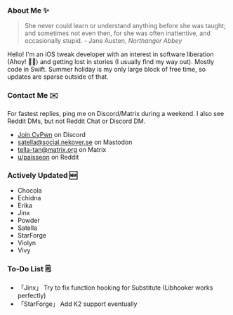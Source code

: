 ### About Me ✨
> She never could learn or understand anything before she was taught; and sometimes not even then, for she was often inattentive, and occasionally stupid. - Jane Austen, *Northanger Abbey*

Hello! I'm an iOS tweak developer with an interest in software liberation (Ahoy! 🏴‍☠️) and getting lost in stories (I usually find my way out). Mostly code in Swift. Summer holiday is my only large block of free time, so updates are sparse outside of that.

### Contact Me ✉️
For fastest replies, ping me on Discord/Matrix during a weekend. I also see Reddit DMs, but not Reddit Chat or Discord DM.

- [Join CyPwn](https://discord.gg/cypwn) on Discord
- [satella@social.nekover.se](https://social.nekover.se/@satella) on Mastodon
- [tella-tan@matrix.org](https://matrix.to/#/#cypwnserver:matrix.org) on Matrix
- [u/paisseon](https://reddit.com/u/paisseon) on Reddit

### Actively Updated 🆕
- Chocola
- Echidna
- Erika
- Jinx
- Powder
- Satella
- StarForge
- Violyn
- Vivy

### To-Do List 🗒
- 「Jinx」      Try to fix function hooking for Substitute (Libhooker works perfectly)
- 「StarForge」 Add K2 support eventually
